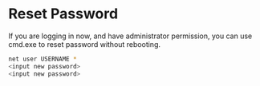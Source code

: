 # Reset Password

If you are logging in now, and have administrator permission, you can use cmd.exe to reset password without rebooting.

```bash
net user USERNAME *
<input new password>
<input new password>
```





